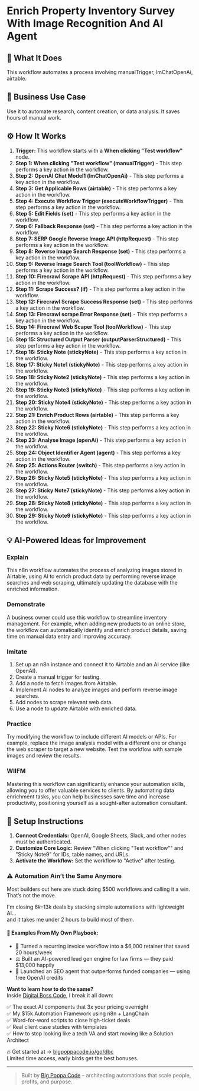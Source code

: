 # Enrich Property Inventory Survey With Image Recognition And AI Agent

## 🚀 What It Does
This workflow automates a process involving manualTrigger, lmChatOpenAi, airtable.

## 💼 Business Use Case
Use it to automate research, content creation, or data analysis. It saves hours of manual work.

## ⚙️ How It Works
1.  **Trigger:** This workflow starts with a **When clicking "Test workflow"** node.
2. **Step 1: When clicking "Test workflow" (manualTrigger)** - This step performs a key action in the workflow.
3. **Step 2: OpenAI Chat Model1 (lmChatOpenAi)** - This step performs a key action in the workflow.
4. **Step 3: Get Applicable Rows (airtable)** - This step performs a key action in the workflow.
5. **Step 4: Execute Workflow Trigger (executeWorkflowTrigger)** - This step performs a key action in the workflow.
6. **Step 5: Edit Fields (set)** - This step performs a key action in the workflow.
7. **Step 6: Fallback Response (set)** - This step performs a key action in the workflow.
8. **Step 7: SERP Google Reverse Image API (httpRequest)** - This step performs a key action in the workflow.
9. **Step 8: Reverse Image Search Response (set)** - This step performs a key action in the workflow.
10. **Step 9: Reverse Image Search Tool (toolWorkflow)** - This step performs a key action in the workflow.
11. **Step 10: Firecrawl Scrape API (httpRequest)** - This step performs a key action in the workflow.
12. **Step 11: Scrape Success? (if)** - This step performs a key action in the workflow.
13. **Step 12: Firecrawl Scrape Success Response (set)** - This step performs a key action in the workflow.
14. **Step 13: Firecrawl scrape Error Response (set)** - This step performs a key action in the workflow.
15. **Step 14: Firecrawl Web Scaper Tool (toolWorkflow)** - This step performs a key action in the workflow.
16. **Step 15: Structured Output Parser (outputParserStructured)** - This step performs a key action in the workflow.
17. **Step 16: Sticky Note (stickyNote)** - This step performs a key action in the workflow.
18. **Step 17: Sticky Note1 (stickyNote)** - This step performs a key action in the workflow.
19. **Step 18: Sticky Note2 (stickyNote)** - This step performs a key action in the workflow.
20. **Step 19: Sticky Note3 (stickyNote)** - This step performs a key action in the workflow.
21. **Step 20: Sticky Note4 (stickyNote)** - This step performs a key action in the workflow.
22. **Step 21: Enrich Product Rows (airtable)** - This step performs a key action in the workflow.
23. **Step 22: Sticky Note6 (stickyNote)** - This step performs a key action in the workflow.
24. **Step 23: Analyse Image (openAi)** - This step performs a key action in the workflow.
25. **Step 24: Object Identifier Agent (agent)** - This step performs a key action in the workflow.
26. **Step 25: Actions Router (switch)** - This step performs a key action in the workflow.
27. **Step 26: Sticky Note5 (stickyNote)** - This step performs a key action in the workflow.
28. **Step 27: Sticky Note7 (stickyNote)** - This step performs a key action in the workflow.
29. **Step 28: Sticky Note8 (stickyNote)** - This step performs a key action in the workflow.
30. **Step 29: Sticky Note9 (stickyNote)** - This step performs a key action in the workflow.

## 💡 AI-Powered Ideas for Improvement
### Explain
This n8n workflow automates the process of analyzing images stored in Airtable, using AI to enrich product data by performing reverse image searches and web scraping, ultimately updating the database with the enriched information.

### Demonstrate
A business owner could use this workflow to streamline inventory management. For example, when adding new products to an online store, the workflow can automatically identify and enrich product details, saving time on manual data entry and improving accuracy.

### Imitate
1. Set up an n8n instance and connect it to Airtable and an AI service (like OpenAI).
2. Create a manual trigger for testing.
3. Add a node to fetch images from Airtable.
4. Implement AI nodes to analyze images and perform reverse image searches.
5. Add nodes to scrape relevant web data.
6. Use a node to update Airtable with enriched data.

### Practice
Try modifying the workflow to include different AI models or APIs. For example, replace the image analysis model with a different one or change the web scraper to target a new website. Test the workflow with sample images and review the results.

### WIIFM
Mastering this workflow can significantly enhance your automation skills, allowing you to offer valuable services to clients. By automating data enrichment tasks, you can help businesses save time and increase productivity, positioning yourself as a sought-after automation consultant.

## 🔧 Setup Instructions
1. **Connect Credentials:** OpenAI, Google Sheets, Slack, and other nodes must be authenticated.
2. **Customize Core Logic:** Review "When clicking "Test workflow"" and "Sticky Note9" for IDs, table names, and URLs.
3. **Activate the Workflow:** Set the workflow to "Active" after testing.

### ⚠️ Automation Ain’t the Same Anymore

Most builders out here are stuck doing $500 workflows and calling it a win.  
That’s not the move.  

I'm closing $6k–$13k deals by stacking simple automations with lightweight AI...  
and it takes me under 2 hours to build most of them.

#### 🧠 Examples From My Own Playbook:
- 🔁 Turned a recurring invoice workflow into a $6,000 retainer that saved 20 hours/week  
- ⚖️ Built an AI-powered lead gen engine for law firms — they paid $13,000 happily  
- 🚀 Launched an SEO agent that outperforms funded companies — using free OpenAI credits  

**Want to learn how to do the same?**  
Inside [Digital Boss Code](https://bigpoppacode.io/go/dbc), I break it all down:

✅ The exact AI components that 3x your pricing overnight  
✅ My $15k Automation Framework using n8n + LangChain  
✅ Word-for-word scripts to close high-ticket deals  
✅ Real client case studies with templates  
✅ How to stop looking like a tech VA and start moving like a Solution Architect  

🔥 Get started at → [bigpoppacode.io/go/dbc](https://bigpoppacode.io/go/dbc)  
Limited time access, early birds get the best bonuses.

---
> Built by [Big Poppa Code](https://bigpoppacode.io) – architecting automations that scale people, profits, and purpose.
